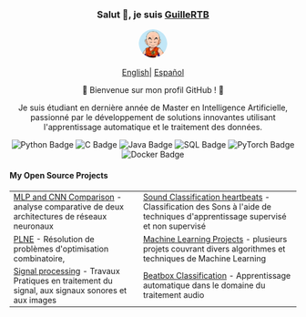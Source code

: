 

<div align="center">
    <h3>Salut 👋, je suis <a href="https://github.com/GuilleRTB">GuilleRTB</a></h3>
    <p align="center">
        <img src="https://github.com/GuilleRTB/GuilleRTB/blob/main/image/profil-modified.png" width="50" height="50" style="border-radius: 50%;" alt="My Profile Picture"/>    </p>
    <p align="center">
        <a href="https://github.com/GuilleRTB/GuilleRTB/blob/main/README.md"><span>English</span></a>|
        <a href="https://github.com/GuilleRTB/GuilleRTB/blob/main/README_ES.md"><span>Español</span></a>
    </p>
    <p>🌟 Bienvenue sur mon profil GitHub !
 🌟</p>
 <p>Je suis étudiant en dernière année de Master en Intelligence Artificielle, passionné par le développement de solutions innovantes utilisant l'apprentissage automatique et le traitement des données.</p>
 <!-- Ajout des badges -->
    <p align="center">
        <img src="https://img.shields.io/badge/Python-3776AB?style=for-the-badge&logo=python&logoColor=white" alt="Python Badge"/>
        <img src="https://img.shields.io/badge/C-00599C?style=for-the-badge&logo=c&logoColor=white" alt="C Badge"/>
        <img src="https://img.shields.io/badge/Java-007396?style=for-the-badge&logo=java&logoColor=white" alt="Java Badge"/>
        <img src="https://img.shields.io/badge/SQL-4479A1?style=for-the-badge&logo=postgresql&logoColor=white" alt="SQL Badge"/>
        <img src="https://img.shields.io/badge/PyTorch-EE4C2C?style=for-the-badge&logo=pytorch&logoColor=white" alt="PyTorch Badge"/>
    <img src="https://img.shields.io/badge/Docker-2496ED?style=for-the-badge&logo=docker&logoColor=white" alt="Docker Badge"/>
    </p>
    <h4 align="left">My Open Source Projects</h4>
    <table align="center">
        <tr>
            <td><a href="https://github.com/GuilleRTB/Computer-vision-Comparison-of-MLP-and-CNN">MLP and CNN Comparison</a> - analyse comparative de deux architectures de réseaux neuronaux</td>
            <td><a href="https://github.com/GuilleRTB/Classification-de-son-Apprentissage-Automatique">Sound Classification heartbeats</a> - Classification des Sons à l'aide de techniques d'apprentissage supervisé et non supervisé</td>
        </tr>
        <tr>
            <td><a href="https://github.com/GuilleRTB/PLNE">PLNE</a> - Résolution de problèmes d'optimisation combinatoire,</td>
            <td><a href="https://github.com/GuilleRTB/Machine-Learning">Machine Learning Projects</a> - plusieurs projets couvrant divers algorithmes et techniques de Machine Learning</td>
        </tr>
        <tr>
            <td><a href="https://github.com/GuilleRTB/Traitement-Signal-Son-et-Image">Signal processing</a> - Travaux Pratiques en traitement du signal, aux signaux sonores et aux images</td>
            <td><a href="https://github.com/GuilleRTB/Sound-Classification-Beatbox">Beatbox Classification</a> - Apprentissage automatique dans le domaine du traitement audio</td>
        </tr>
    </table>
</div>